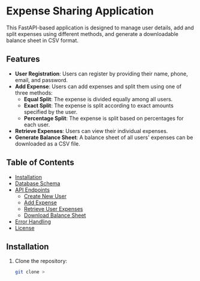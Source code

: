 # Expense Sharing Application

This FastAPI-based application is designed to manage user details, add and split expenses using different methods, and generate a downloadable balance sheet in CSV format.

## Features

- **User Registration**: Users can register by providing their name, phone, email, and password.
- **Add Expense**: Users can add expenses and split them using one of three methods:
  - **Equal Split**: The expense is divided equally among all users.
  - **Exact Split**: The expense is split according to exact amounts specified by the user.
  - **Percentage Split**: The expense is split based on percentages for each user.
- **Retrieve Expenses**: Users can view their individual expenses.
- **Generate Balance Sheet**: A balance sheet of all users' expenses can be downloaded as a CSV file.

## Table of Contents

- [Installation](#installation)
- [Database Schema](#database-schema)
- [API Endpoints](#api-endpoints)
  - [Create New User](#create-new-user)
  - [Add Expense](#add-expense)
  - [Retrieve User Expenses](#retrieve-user-expenses)
  - [Download Balance Sheet](#download-balance-sheet)
- [Error Handling](#error-handling)
- [License](#license)

## Installation

1. Clone the repository:
   ```bash
   git clone >

